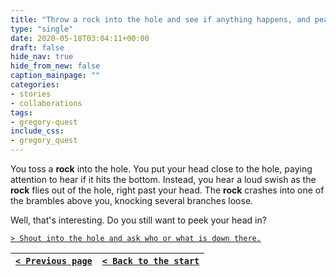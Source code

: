 ```yaml
---
title: "Throw a rock into the hole and see if anything happens, and peak my head in to see if I can see anything if nothing does."
type: "single"
date: 2020-05-18T03:04:11+00:00
draft: false
hide_nav: true
hide_from_new: false
caption_mainpage: ""
categories:
- stories
- collaborations
tags:
- gregory-quest
include_css:
- gregory_quest
---
```


You toss a **rock** into the hole. You put your head close to the hole, paying attention to hear if it hits the bottom. Instead, you hear a loud swish as the **rock** flies out of the hole, right past your head. The **rock** crashes into one of the brambles above you, knocking several branches loose.

Well, that's interesting. Do you still want to peek your head in?

[``> Shout into the hole and ask who or what is down there.``](../56)

|[``< Previous page``](../54)|[``< Back to the start``](../)|
|---|---|